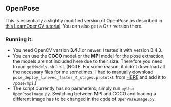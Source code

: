 ## OpenPose

This is essentially a slightly modified version of OpenPose as described in [this LearnOpenCV tutorial](https://www.learnopencv.com/deep-learning-based-human-pose-estimation-using-opencv-cpp-python/). You can also get a C++ version there.

### Running it:
* You need OpenCV version **3.4.1** or newer. I tested it with version 3.4.3.
* You can use the **COCO** model or the **MPI** model for the pose extraction, the models are not included here due to their size. Therefore you need to run ```getModels.sh``` first. 
(NOTE: For some reason, it didn't download all the necessary files for me sometimes. I had to manually download ```pose_deploy_linevec_faster_4_stages.prototxt``` from [HERE](pose_deploy_linevec_faster_4_stages.prototxt) and add it to ```/pose/mpi```.)
* The script currently has no parameters, simply run ```python OpenPoseImage.py```. Switching between MPI and COCO and loading a different image has to be changed in the code of ```OpenPoseImage.py```.
